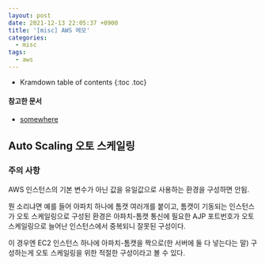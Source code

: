 ```yaml
---
layout: post
date: 2021-12-13 22:05:37 +0900
title: '[misc] AWS 메모'
categories:
  - misc
tags:
  - aws
---
```


* Kramdown table of contents
{:toc .toc}

#### 참고한 문서

- [somewhere](somewhere)

## Auto Scaling 오토 스케일링

### 주의 사항

AWS 인스턴스의 기본 변수가 아닌 값을 유일값으로 사용하는 환경을 구성하면 안됨.

뭔 소리냐면 예를 들어 아파치 하나에 톰캣 여러개를 붙이고, 톰캣이 기동되는 인스턴스가 오토 스케일링으로 구성된 환경은 아파치-톰캣 통신에 필요한 AJP 포트번호가 오토 스케일링으로 늘어난 인스턴스에서 중복되니 잘못된 구성이다.

이 경우엔 EC2 인스턴스 하나에 아파치-톰캣을 짝으로(한 서버에 둘 다 넣는다는 말) 구성하는게 오토 스케일링을 위한 적절한 구성이라고 볼 수 있다.
